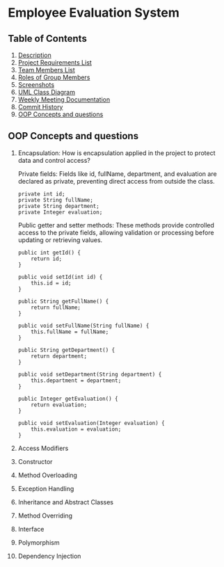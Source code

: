 # Employee Evaluation System

## Table of Contents
1. [Description](#description)
2. [Project Requirements List](#project-requirements-list)
3. [Team Members List](#team-members-list)
4. [Roles of Group Members](#roles-of-group-members)
5. [Screenshots](#screenshots)
6. [UML Class Diagram](#uml-class-diagram)
7. [Weekly Meeting Documentation](#weekly-meeting-documentation)
8. [Commit History](#commit-history)
9. [OOP Concepts and questions](#OOP-Concepts-and-questions)


## OOP Concepts and questions

1. Encapsulation: How is encapsulation applied in the project to protect data and control access?
   
    Private fields: Fields like id, fullName, department, and evaluation are declared as private, preventing direct access from outside the class.
    ```
    private int id;
    private String fullName;
    private String department;
    private Integer evaluation;
    ```
    
    Public getter and setter methods: These methods provide controlled access to the private fields, allowing validation or processing before updating or retrieving values.
    ```
    public int getId() {
        return id;
    }
    
    public void setId(int id) {
        this.id = id;
    }
    
    public String getFullName() {
        return fullName;
    }
    
    public void setFullName(String fullName) {
        this.fullName = fullName;
    }
    
    public String getDepartment() {
        return department;
    }
    
    public void setDepartment(String department) {
        this.department = department;
    }
    
    public Integer getEvaluation() {
        return evaluation;
    }
    
    public void setEvaluation(Integer evaluation) {
        this.evaluation = evaluation;
    }
    
    ```


2. Access Modifiers
    
4. Constructor
5. Method Overloading
6. Exception Handling
7. Inheritance and Abstract Classes
8. Method Overriding
9. Interface
10. Polymorphism
11. Dependency Injection
